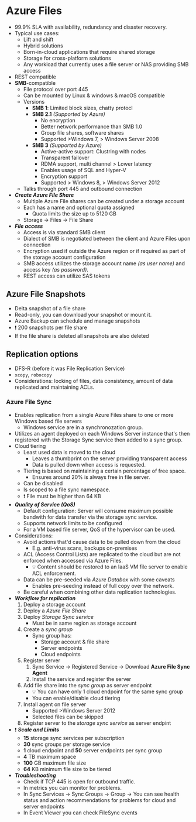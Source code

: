 # Azure Files

- 99.9% SLA with availability, redundancy and disaster recovery.
- Typical use cases:
  - Lift and shift
  - Hybrid solutions
  - Born-in-cloud applications that require shared storage
  - Storage for cross-platform solutions
  - Any workload that currently uses a file server or NAS providing SMB access
- REST compatible
- **SMB**-compatible
  - File protocol over port 445
  - Can be mounted by Linux & windows & macOS compatible
  - Versions
    - **SMB 1**: Limited block sizes, chatty protocl
    - **SMB 2.1** *(Supported by Azure)*
      - No encryption
      - Better network performance than SMB 1.0
      - Group file shares, software shares
      - Supported >Windows 7, > Windows Server 2008
    - **SMB 3** *(Supported by Azure)*
      - Active-active support: Clustring with nodes
      - Transparent failover
      - RDMA support, multi channel > Lower latency
      - Enables usage of SQL and Hyper-V
      - Encryption support
      - Supported > Windows 8, > Windows Server 2012
  - Talks through port 445 and outbound connection
- ***Create Azure File Share***
  - Multiple Azure File shares can be created under a storage account
  - Each has a name and optional quota assigned
    - Quota limits the size up to 5120 GB
  - Storage -> Files -> File Share
- ***File access***
  - Access is via standard SMB client
  - Dialect of SMB is negotiated between the client and Azure Files upon connection
  - Encryption used if outside the Azure region or if required as part of the storage account configuration
  - SMB access utilizes the storage account name *(as user name)* and access key *(as password)*.
  - REST access can utilize SAS tokens

## Azure File Snapshots

- Delta snapshot of a file share
- Read-only, you can download your snapshot or mount it.
- Azure Backup can schedule and manage snapshots
- ❗ 200 snapshots per file share
- If the file share is deleted all snapshots are also deleted

## Replication options

- DFS-R (before it was File Replication Service)
- `xcopy`, `robocopy`
- Considerations: locking of files, data consistency, amount of data replicated and maintaining ACLs.

### Azure File Sync

- Enables replication from a single Azure Files share to one or more Windows based file servers
  - Windows service are in a synchronozation group.
- Utilizes an agent deployed on each Windows Server instance that's then registered with the Storage Sync service then added to a sync group.
- Cloud tiering
  - Least used data is moved to the cloud
    - Leaves a thumbprint on the server providing transparent access
    - Data is pulled down when access is requested.
  - Tiering is based on maintaining a certain percentage of free space.
    - Ensures around 20% is always free in file server.
  - Can be disabled
  - Is scoped to a file sync namespace.
  - ❗ File must be higher than 64 KB
- ***Quality of Service (QoS)***
  - Default configuration: Server will consume maximum possible bandwith for data transfer via the storage sync service.
  - Supports network limits to be configured
  - For a VM based file server, QoS of the hypervisor can be used.
- Considerations:
  - Avoid actions that'd cause data to be pulled down from the cloud
    - E.g. anti-virus scans, backups on-premises
  - ACL (Access Control Lists) are replicated to the cloud but are not enforced when accessed via Azure Files.
    - 💡 Content should be restored to an IaaS VM file server to enable ACL enforcement.
  - Data can be pre-seeded via *Azure Databox* with some caveats
    - Enables pre-seeding instead of full copy over the network.
  - Be careful when combining other data replication technologies.
- ***Workflow for replication***
  1. Deploy a storage account
  2. Deploy a *Azure File Share*
  3. Deploy *Storage Sync service*
      - Must be in same region as storage account
  4. Create a *sync group*
      - Sync group has:
        - Storage account & file share
        - Server endpoints
        - Cloud endpoints
  5. Register server
      1. Sync Service -> Registered Service -> Download **Azure File Sync Agent**
      2. Install the service and register the server
  6. Add file share into the *sync group* as server endpoint
      - 💡 You can have only 1 cloud endpoint for the same sync group
      - You can enable/disable cloud tiering
  7. Install agent on file server
      - Supported >Windows Server 2012
      - Selected files can be skipped
  8. Register server to the *storage sync service* as server endpint
- ❗ ***Scale and Limits***
  - **15** storage sync services per subscription
  - **30** sync groups per storage service
  - **1** cloud endpoint and **50** server endpoints per sync group
  - **4** TB maximum space
  - **100** GB maximum file size
  - **64** KB minimum file size to be tiered
- ***Troubleshooting***
  - Check if TCP 445 is open for outbound traffic.
  - In metrics you can monitor for problems.
  - In Sync Services -> Sync Groups -> Group -> You can see health status and action recommendations for problems for cloud and server endpoints
  - In Event Viewer you can check FileSync events
